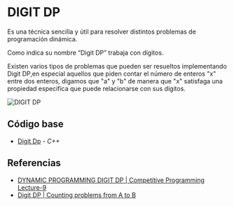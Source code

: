 # DIGIT DP

Es una técnica sencilla y útil para resolver distintos problemas de programación dinámica.

Como indica su nombre “Digit DP” trabaja con dígitos.

Existen varios tipos de problemas que pueden ser resueltos implementando Digit DP,en especial aquellos que 
piden contar el número de enteros "x" entre dos enteros, digamos que "a" y "b" de manera que
"x" satisfaga una propiedad específica que puede relacionarse con sus dígitos.

![DIGIT DP](https://miro.medium.com/max/720/1*fN6WxC2t800HfcyQ4w7NVA.png)

## Código base
- [Digit Dp](https://github.com/NatiBilbao/AlgoritmicaII2022/blob/main/Contenido/Capitulo%202/Programacion_dinamica/DigitDp/digitDp.cpp) - _C++_

## Referencias
- [DYNAMIC PROGRAMMING DIGIT DP | Competitive Programming Lecture-9](https://www.youtube.com/watch?v=L1ZC9MI5yhY)
- [Digit DP | Counting problems from A to B](https://www.youtube.com/watch?v=Pa4YwO8B8-w)
